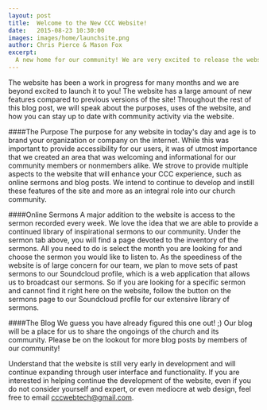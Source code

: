 ```yaml
---
layout: post
title:  Welcome to the New CCC Website!
date:   2015-08-23 10:30:00
images: images/home/launchsite.png
author: Chris Pierce & Mason Fox
excerpt:
  A new home for our community! We are very excited to release the website for all of our members to use! View the blog post to understand the new features of the website!
---
```


The website has been a work in progress for many months and we are beyond excited to launch it to you! The website has a large amount of new features compared to previous versions of the site! Throughout the rest of this blog post, we will speak about the purposes, uses of the website, and how you can stay up to date with community activity via the website.

####The Purpose
The purpose for any website in today's day and age is to brand your organization or company on the internet. While this was important to provide accessibility for our users, it was of utmost importance that we created an area that was welcoming and informational for our community members or nonmembers alike. We strove to provide multiple aspects to the website that will enhance your CCC experience, such as online sermons and blog posts. We intend to continue to develop and instill these features of the site and more as an integral role into our church community.

####Online Sermons
A major addition to the website is access to the sermon recorded every week. We love the idea that we are able to provide a continued library of inspirational sermons to our community. Under the sermon tab above, you will find a page devoted to the inventory of the sermons. All you need to do is select the month you are looking for and choose the sermon you would like to listen to. As the speediness of the website is of large concern for our team, we plan to move sets of past sermons to our Soundcloud profile, which is a web application that allows us to broadcast our sermons. So if you are looking for a specific sermon and cannot find it right here on the website, follow the button on the sermons page to our Soundcloud profile for our extensive library of sermons.

####The Blog
We guess you have already figured this one out! ;) Our blog will be a place for us to share the ongoings of the church and its community. Please be on the lookout for more blog posts by members of our community!

Understand that the website is still very early in development and will continue expanding through user interface and functionality. If you are interested in helping continue the development of the website, even if you do not consider yourself and expert, or even mediocre at web design, feel free to email [cccwebtech@gmail.com](cccwebtech@gmail.com).
